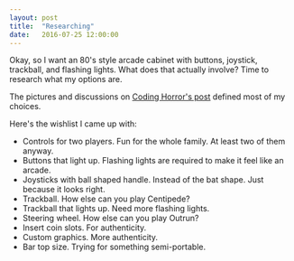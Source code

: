 ```yaml
---
layout: post
title:  "Researching"
date:   2016-07-25 12:00:00
---
```

Okay, so I want an 80's style arcade cabinet with buttons, joystick, trackball, and flashing lights.
What does that actually involve? Time to research what my options are.


The pictures and discussions on [Coding Horror's post](https://blog.codinghorror.com/the-raspberry-pi-has-revolutionized-emulation/) defined most of my choices.

Here's the wishlist I came up with:
* Controls for two players. Fun for the whole family. At least two of them anyway.
* Buttons that light up. Flashing lights are required to make it feel like an arcade.
* Joysticks with ball shaped handle. Instead of the bat shape. Just because it looks right.
* Trackball. How else can you play Centipede?
* Trackball that lights up. Need more flashing lights.
* Steering wheel. How else can you play Outrun?
* Insert coin slots. For authenticity.
* Custom graphics. More authenticity.
* Bar top size. Trying for something semi-portable.